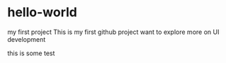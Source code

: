 # hello-world
my first project
This is my first github project want to explore more on UI development

this is some test
